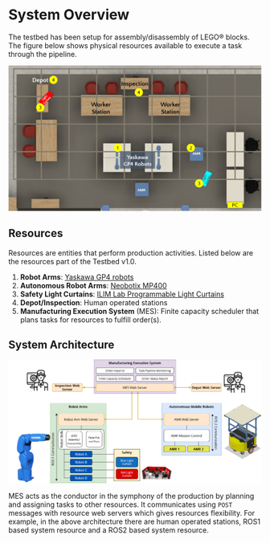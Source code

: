 # System Overview


*<insert top down diagram>*

The testbed has been setup for assembly/disassembly of LEGO® blocks. The figure below shows physical resources available to execute a task through the pipeline.

![Top Down](files/top-down.png)

## Resources 

Resources are entities that perform production activities. Listed below are the resources part of the Testbed v1.0.

1. **Robot Arms**: [Yaskawa GP4 robots](https://www.motoman.com/en-us/products/robots/industrial/assembly-handling/gp-series/gp4)
2. **Autonomous Robot Arms**: [Neobotix MP400](https://www.neobotix-robots.com/products/mobile-robots/mobile-robot-mp-400)
3. **Safety Light Curtains**: [ILIM Lab Programmable Light Curtains](https://www.cs.cmu.edu/~ILIM/light_curtains/)
4. **Depot/Inspection**: Human operated stations
5. **Manufacturing Execution System** (MES): Finite capacity scheduler that plans tasks for resources to fulfill order(s).

## System Architecture

![v1_architecture](files/v1arch.png)

MES acts as the conductor in the symphony of the production by planning and assigning tasks to other resources. It communicates using `POST` messages with resource web servers which gives resources flexibility. For example, in the above architecture there are human operated stations, ROS1 based system resource and a ROS2 based system resource.